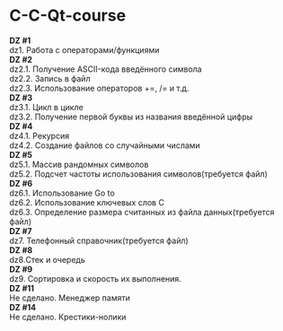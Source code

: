 # C-C-Qt-course
__DZ #1 <br />__
  dz1. Работа с операторами/функциями<br />
__DZ #2<br />__
  dz2.1. Получение ASCII-кода введённого символа<br />
  dz2.2. Запись в файл<br />
  dz2.3. Использование операторов +=, /= и т.д.<br />
__DZ #3<br />__
  dz3.1. Цикл в цикле<br />
  dz3.2. Получение первой буквы из названия введённой цифры<br />
__DZ #4<br />__
  dz4.1. Рекурсия<br />
  dz4.2. Создание файлов со случайными числами<br />
__DZ #5<br />__
  dz5.1. Массив рандомных символов<br />
  dz5.2. Подсчет частоты использования символов(требуется файл)<br />
__DZ #6<br />__
  dz6.1. Использование Go to<br />
  dz6.2. Использование ключевых слов С<br />
  dz6.3. Определение размера считанных из файла данных(требуется файл)<br />
__DZ #7<br />__
  dz7. Телефонный справочник(требуется файл)<br />
__DZ #8<br />__
  dz8.Стек и очередь<br />
__DZ #9<br />__
  dz9. Сортировка и скорость их выполнения.<br />
__DZ #11<br />__
  Не сделано. Менеджер памяти<br />
__DZ #14<br />__
  Не сделано. Крестики-нолики<br />
